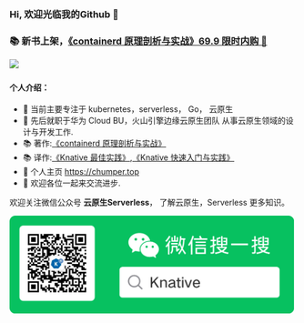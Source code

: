 ### Hi, 欢迎光临我的Github 👋

### 📚 新书上架，[《containerd 原理剖析与实战》69.9 限时内购 🔗](https://item.m.jd.com/product/14522216.html)

<img src=https://github.com/zhaojizhuang/zhaojizhuang/assets/3124692/dbd07420-946f-4734-b9c0-f09863ddc715 width=500 />


#### 个人介绍：
- 🌱 当前主要专注于 kubernetes，serverless， Go， 云原生
- 🔭 先后就职于华为 Cloud BU，火山引擎边缘云原生团队 从事云原生领域的设计与开发工作.
- 📚 著作:[《containerd 原理剖析与实战》](https://item.m.jd.com/product/14522216.html)
- 📚 译作:[《Knative 最佳实践》](https://item.jd.com/13200963.html),[《Knative 快速入门与实践》](https://item.jd.com/13063745.html)
- 🤔 个人主页 https://chumper.top
- 👯 欢迎各位一起来交流进步.


欢迎关注微信公众号 **云原生Serverless**， 了解云原生，Serverless 更多知识。

<img src=https://raw.githubusercontent.com/zhaojizhuang/zhaojizhuang/main/wechart.png width=500 />
